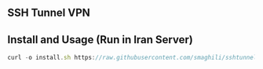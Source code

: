 ## SSH Tunnel VPN
## Install and Usage (Run in Iran Server)
```javascript
curl -o install.sh https://raw.githubusercontent.com/smaghili/sshtunnel/main/install.sh && chmod +x install.sh && ./install.sh
```
